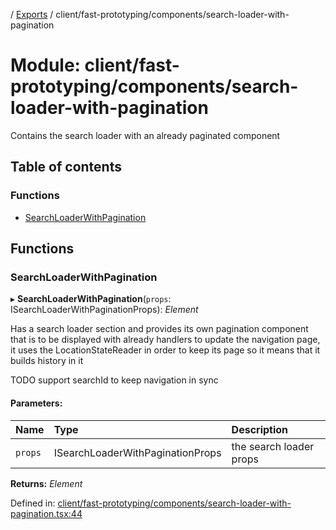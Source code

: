 [](../README.md) / [Exports](../modules.md) / client/fast-prototyping/components/search-loader-with-pagination

# Module: client/fast-prototyping/components/search-loader-with-pagination

Contains the search loader with an already paginated component

## Table of contents

### Functions

- [SearchLoaderWithPagination](client_fast_prototyping_components_search_loader_with_pagination.md#searchloaderwithpagination)

## Functions

### SearchLoaderWithPagination

▸ **SearchLoaderWithPagination**(`props`: ISearchLoaderWithPaginationProps): *Element*

Has a search loader section and provides its own pagination component that is to be displayed with
already handlers to update the navigation page, it uses the LocationStateReader in order to keep its
page so it means that it builds history in it

TODO support searchId to keep navigation in sync

#### Parameters:

Name | Type | Description |
:------ | :------ | :------ |
`props` | ISearchLoaderWithPaginationProps | the search loader props    |

**Returns:** *Element*

Defined in: [client/fast-prototyping/components/search-loader-with-pagination.tsx:44](https://github.com/onzag/itemize/blob/11a98dec/client/fast-prototyping/components/search-loader-with-pagination.tsx#L44)
